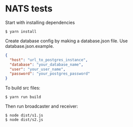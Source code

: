 # NATS tests

Start with installing dependencies

```
$ yarn install
```

Create database config by making a database.json file. Use database.json.example.

```json
{
  "host": "url_to_postgres_instance",
  "database": "your_database_name",
  "user": "your_user_name",
  "password": "your_postgres_password"
}
```

To build src files:

```
$ yarn run build
```

Then run broadcaster and receiver:

```
$ node dist/s1.js
$ node dist/s2.js
```